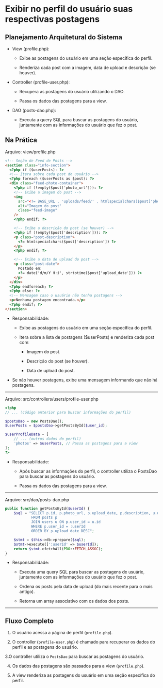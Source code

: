 # Exibir no perfil do usuário suas respectivas postagens

## Planejamento Arquitetural do Sistema

- View (profile.php):

  - Exibe as postagens do usuário em uma seção específica do perfil.

  - Renderiza cada post com a imagem, data de upload e descrição (se houver).

- Controller (profile-user.php):

  - Recupera as postagens do usuário utilizando o DAO.

  - Passa os dados das postagens para a view.

- DAO (posts-dao.php):

  - Executa a query SQL para buscar as postagens do usuário, juntamente com as informações do usuário que fez o post.

## Na Prática

Arquivo: view/profile.php

```html
<!-- Seção de Feed de Posts -->
<section class="info-section">
  <?php if ($userPosts): ?>
  <!-- Itera sobre cada post do usuário -->
  <?php foreach ($userPosts as $post): ?>
  <div class="feed-photo-container">
    <?php if (!empty($post['photo_url'])): ?>
    <!-- Exibe a imagem do post -->
    <img
      src="<?= BASE_URL . 'uploads/feed/' . htmlspecialchars($post['photo_url']) ?>"
      alt="Imagem do post"
      class="feed-image"
    />
    <?php endif; ?>

    <!-- Exibe a descrição do post (se houver) -->
    <?php if (!empty($post['description'])): ?>
    <p class="post-description">
      <?= htmlspecialchars($post['description']) ?>
    </p>
    <?php endif; ?>

    <!-- Exibe a data de upload do post -->
    <p class="post-date">
      Postado em:
      <?= date('d/m/Y H:i', strtotime($post['upload_date'])) ?>
    </p>
  </div>
  <?php endforeach; ?>
  <?php else: ?>
  <!-- Mensagem caso o usuário não tenha postagens -->
  <p>Nenhuma postagem encontrada.</p>
  <?php endif; ?>
</section>
```

- Responsabilidade:

  - Exibe as postagens do usuário em uma seção específica do perfil.

  - Itera sobre a lista de postagens ($userPosts) e renderiza cada post com:

    - Imagem do post.

    - Descrição do post (se houver).

    - Data de upload do post.

- Se não houver postagens, exibe uma mensagem informando que não há postagens.

---

Arquivo: src/controllers/users/profile-user.php

```php
<?php
// ... (código anterior para buscar informações do perfil)

$postsDao = new PostsDao();
$userPosts = $postsDao->getPostsById($user_id);

$userProfileData = [
    // ... (outros dados do perfil)
    'photos' => $userPosts, // Passa as postagens para a view
];
?>
```

- Responsabilidade:

  - Após buscar as informações do perfil, o controller utiliza o PostsDao para buscar as postagens do usuário.

  - Passa os dados das postagens para a view.

---

Arquivo: src/dao/posts-dao.php

```php
public function getPostsById($userId) {
    $sql = "SELECT p.id, p.photo_url, p.upload_date, p.description, u.username, u.profile_pic_url
            FROM posts p
            JOIN users u ON p.user_id = u.id
            WHERE p.user_id = :userId
            ORDER BY p.upload_date DESC";

    $stmt = $this->db->prepare($sql);
    $stmt->execute([':userId' => $userId]);
    return $stmt->fetchAll(PDO::FETCH_ASSOC);
}
```

- Responsabilidade:

  - Executa uma query SQL para buscar as postagens do usuário, juntamente com as informações do usuário que fez o post.

  - Ordena os posts pela data de upload (do mais recente para o mais antigo).

  - Retorna um array associativo com os dados dos posts.

---

## Fluxo Completo

1. O usuário acessa a página de perfil (`profile.php`).

2. O controller (`profile-user.php`) é chamado para recuperar os dados do perfil e as postagens do usuário.

3.O controller utiliza o `PostsDao` para buscar as postagens do usuário.

4. Os dados das postagens são passados para a view (`profile.php`).

5. A view renderiza as postagens do usuário em uma seção específica do perfil.
